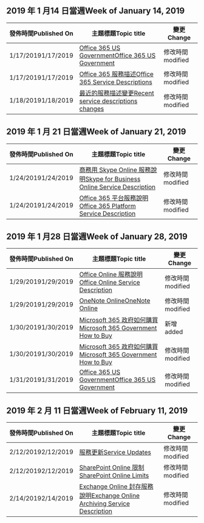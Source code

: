 <!-- This file is generated automatically each week. Changes made to this file will be overwritten.-->




## <a name="week-of-january-14-2019"></a><span data-ttu-id="c3fa0-101">2019 年 1 月14 日當週</span><span class="sxs-lookup"><span data-stu-id="c3fa0-101">Week of January 14, 2019</span></span>


| <span data-ttu-id="c3fa0-102">發佈時間</span><span class="sxs-lookup"><span data-stu-id="c3fa0-102">Published On</span></span> |<span data-ttu-id="c3fa0-103">主題標題</span><span class="sxs-lookup"><span data-stu-id="c3fa0-103">Topic title</span></span> | <span data-ttu-id="c3fa0-104">變更</span><span class="sxs-lookup"><span data-stu-id="c3fa0-104">Change</span></span> |
|------|------------|--------|
| <span data-ttu-id="c3fa0-105">1/17/2019</span><span class="sxs-lookup"><span data-stu-id="c3fa0-105">1/17/2019</span></span> | [<span data-ttu-id="c3fa0-106">Office 365 US Government</span><span class="sxs-lookup"><span data-stu-id="c3fa0-106">Office 365 US Government</span></span>](/Office365/ServiceDescriptions/office-365-platform-service-description/office-365-us-government/office-365-us-government) | <span data-ttu-id="c3fa0-107">修改時間</span><span class="sxs-lookup"><span data-stu-id="c3fa0-107">modified</span></span> |
| <span data-ttu-id="c3fa0-108">1/17/2019</span><span class="sxs-lookup"><span data-stu-id="c3fa0-108">1/17/2019</span></span> | [<span data-ttu-id="c3fa0-109">Office 365 服務描述</span><span class="sxs-lookup"><span data-stu-id="c3fa0-109">Office 365 Service Descriptions </span></span>](/Office365/ServiceDescriptions/office-365-service-descriptions-technet-library) | <span data-ttu-id="c3fa0-110">修改時間</span><span class="sxs-lookup"><span data-stu-id="c3fa0-110">modified</span></span> |
| <span data-ttu-id="c3fa0-111">1/18/2019</span><span class="sxs-lookup"><span data-stu-id="c3fa0-111">1/18/2019</span></span> | [<span data-ttu-id="c3fa0-112">最近的服務描述變更</span><span class="sxs-lookup"><span data-stu-id="c3fa0-112">Recent service descriptions changes</span></span>](/Office365/ServiceDescriptions/recent-service-descriptions-changes) | <span data-ttu-id="c3fa0-113">修改時間</span><span class="sxs-lookup"><span data-stu-id="c3fa0-113">modified</span></span> |


## <a name="week-of-january-21-2019"></a><span data-ttu-id="c3fa0-114">2019 年 1 月 21 日當週</span><span class="sxs-lookup"><span data-stu-id="c3fa0-114">Week of January 21, 2019</span></span>


| <span data-ttu-id="c3fa0-115">發佈時間</span><span class="sxs-lookup"><span data-stu-id="c3fa0-115">Published On</span></span> |<span data-ttu-id="c3fa0-116">主題標題</span><span class="sxs-lookup"><span data-stu-id="c3fa0-116">Topic title</span></span> | <span data-ttu-id="c3fa0-117">變更</span><span class="sxs-lookup"><span data-stu-id="c3fa0-117">Change</span></span> |
|------|------------|--------|
| <span data-ttu-id="c3fa0-118">1/24/2019</span><span class="sxs-lookup"><span data-stu-id="c3fa0-118">1/24/2019</span></span> | [<span data-ttu-id="c3fa0-119">商務用 Skype Online 服務說明</span><span class="sxs-lookup"><span data-stu-id="c3fa0-119">Skype for Business Online Service Description</span></span>](/Office365/ServiceDescriptions/skype-for-business-online-service-description/skype-for-business-online-service-description) | <span data-ttu-id="c3fa0-120">修改時間</span><span class="sxs-lookup"><span data-stu-id="c3fa0-120">modified</span></span> |
| <span data-ttu-id="c3fa0-121">1/24/2019</span><span class="sxs-lookup"><span data-stu-id="c3fa0-121">1/24/2019</span></span> | [<span data-ttu-id="c3fa0-122">Office 365 平台服務說明</span><span class="sxs-lookup"><span data-stu-id="c3fa0-122">Office 365 Platform Service Description</span></span>](/Office365/ServiceDescriptions/office-365-platform-service-description/office-365-platform-service-description) | <span data-ttu-id="c3fa0-123">修改時間</span><span class="sxs-lookup"><span data-stu-id="c3fa0-123">modified</span></span> |


## <a name="week-of-january-28-2019"></a><span data-ttu-id="c3fa0-124">2019 年 1 月28 日當週</span><span class="sxs-lookup"><span data-stu-id="c3fa0-124">Week of January 28, 2019</span></span>


| <span data-ttu-id="c3fa0-125">發佈時間</span><span class="sxs-lookup"><span data-stu-id="c3fa0-125">Published On</span></span> |<span data-ttu-id="c3fa0-126">主題標題</span><span class="sxs-lookup"><span data-stu-id="c3fa0-126">Topic title</span></span> | <span data-ttu-id="c3fa0-127">變更</span><span class="sxs-lookup"><span data-stu-id="c3fa0-127">Change</span></span> |
|------|------------|--------|
| <span data-ttu-id="c3fa0-128">1/29/2019</span><span class="sxs-lookup"><span data-stu-id="c3fa0-128">1/29/2019</span></span> | [<span data-ttu-id="c3fa0-129">Office Online 服務說明</span><span class="sxs-lookup"><span data-stu-id="c3fa0-129">Office Online Service Description</span></span>](/Office365/ServiceDescriptions/office-online-service-description/office-online-service-description) | <span data-ttu-id="c3fa0-130">修改時間</span><span class="sxs-lookup"><span data-stu-id="c3fa0-130">modified</span></span> |
| <span data-ttu-id="c3fa0-131">1/29/2019</span><span class="sxs-lookup"><span data-stu-id="c3fa0-131">1/29/2019</span></span> | [<span data-ttu-id="c3fa0-132">OneNote Online</span><span class="sxs-lookup"><span data-stu-id="c3fa0-132">OneNote Online</span></span>](/Office365/ServiceDescriptions/office-online-service-description/onenote-online) | <span data-ttu-id="c3fa0-133">修改時間</span><span class="sxs-lookup"><span data-stu-id="c3fa0-133">modified</span></span> |
| <span data-ttu-id="c3fa0-134">1/30/2019</span><span class="sxs-lookup"><span data-stu-id="c3fa0-134">1/30/2019</span></span> | [<span data-ttu-id="c3fa0-135">Microsoft 365 政府如何購買</span><span class="sxs-lookup"><span data-stu-id="c3fa0-135">Microsoft 365 Government How to Buy</span></span>](/Office365/ServiceDescriptions/office-365-platform-service-description/office-365-us-government/microsoft-365-government-how-to-buy) | <span data-ttu-id="c3fa0-136">新增</span><span class="sxs-lookup"><span data-stu-id="c3fa0-136">added</span></span> |
| <span data-ttu-id="c3fa0-137">1/30/2019</span><span class="sxs-lookup"><span data-stu-id="c3fa0-137">1/30/2019</span></span> | [<span data-ttu-id="c3fa0-138">Microsoft 365 政府如何購買</span><span class="sxs-lookup"><span data-stu-id="c3fa0-138">Microsoft 365 Government How to Buy</span></span>](/Office365/ServiceDescriptions/office-365-platform-service-description/office-365-us-government/microsoft-365-government-how-to-buy) | <span data-ttu-id="c3fa0-139">修改時間</span><span class="sxs-lookup"><span data-stu-id="c3fa0-139">modified</span></span> |
| <span data-ttu-id="c3fa0-140">1/31/2019</span><span class="sxs-lookup"><span data-stu-id="c3fa0-140">1/31/2019</span></span> | [<span data-ttu-id="c3fa0-141">Office 365 US Government</span><span class="sxs-lookup"><span data-stu-id="c3fa0-141">Office 365 US Government</span></span>](/Office365/ServiceDescriptions/office-365-platform-service-description/office-365-us-government/office-365-us-government) | <span data-ttu-id="c3fa0-142">修改時間</span><span class="sxs-lookup"><span data-stu-id="c3fa0-142">modified</span></span> |


## <a name="week-of-february-11-2019"></a><span data-ttu-id="c3fa0-143">2019 年 2 月 11 日當週</span><span class="sxs-lookup"><span data-stu-id="c3fa0-143">Week of February 11, 2019</span></span>


| <span data-ttu-id="c3fa0-144">發佈時間</span><span class="sxs-lookup"><span data-stu-id="c3fa0-144">Published On</span></span> |<span data-ttu-id="c3fa0-145">主題標題</span><span class="sxs-lookup"><span data-stu-id="c3fa0-145">Topic title</span></span> | <span data-ttu-id="c3fa0-146">變更</span><span class="sxs-lookup"><span data-stu-id="c3fa0-146">Change</span></span> |
|------|------------|--------|
| <span data-ttu-id="c3fa0-147">2/12/2019</span><span class="sxs-lookup"><span data-stu-id="c3fa0-147">2/12/2019</span></span> | [<span data-ttu-id="c3fa0-148">服務更新</span><span class="sxs-lookup"><span data-stu-id="c3fa0-148">Service Updates</span></span>](/Office365/ServiceDescriptions/office-365-platform-service-description/service-updates) | <span data-ttu-id="c3fa0-149">修改時間</span><span class="sxs-lookup"><span data-stu-id="c3fa0-149">modified</span></span> |
| <span data-ttu-id="c3fa0-150">2/12/2019</span><span class="sxs-lookup"><span data-stu-id="c3fa0-150">2/12/2019</span></span> | [<span data-ttu-id="c3fa0-151">SharePoint Online 限制</span><span class="sxs-lookup"><span data-stu-id="c3fa0-151">SharePoint Online Limits</span></span>](/Office365/ServiceDescriptions/sharepoint-online-service-description/sharepoint-online-limits) | <span data-ttu-id="c3fa0-152">修改時間</span><span class="sxs-lookup"><span data-stu-id="c3fa0-152">modified</span></span> |
| <span data-ttu-id="c3fa0-153">2/14/2019</span><span class="sxs-lookup"><span data-stu-id="c3fa0-153">2/14/2019</span></span> | [<span data-ttu-id="c3fa0-154">Exchange Online 封存服務說明</span><span class="sxs-lookup"><span data-stu-id="c3fa0-154">Exchange Online Archiving Service Description</span></span>](/Office365/ServiceDescriptions/exchange-online-archiving-service-description/exchange-online-archiving-service-description) | <span data-ttu-id="c3fa0-155">修改時間</span><span class="sxs-lookup"><span data-stu-id="c3fa0-155">modified</span></span> |
